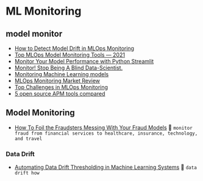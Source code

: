 # ML Monitoring

## model monitor
+ [How to Detect Model Drift in MLOps Monitoring](https://towardsdatascience.com/how-to-detect-model-drift-in-mlops-monitoring-7a039c22eaf9)
+ [Top MLOps Model Monitoring Tools — 2021](https://techninjahere.medium.com/top-mlops-model-monitoring-tools-2021-e9f616310ffd)
+ [Monitor Your Model Performance with Python Streamlit](https://medium.com/dataman-in-ai/monitor-your-model-performance-with-python-streamlit-e0db20f09023)
+ [Monitor! Stop Being A Blind Data-Scientist.](https://towardsdatascience.com/monitor-stop-being-a-blind-data-scientist-ac915286075f)
+ [Monitoring Machine Learning models](https://towardsdatascience.com/monitoring-machine-learning-models-62d5833c7ecc)
+ [MLOps Monitoring Market Review](https://towardsdatascience.com/mlops-monitoring-market-review-66904f0863bb)
+ [Top Challenges in MLOps Monitoring](https://techninjahere.medium.com/top-challenges-in-mlops-monitoring-573c0dd2a411)
+ [5 open source APM tools compared](https://himaniraghav0311.medium.com/5-open-source-apm-tools-compared-1dd2a81eb09e)



## Model Monitoring
+ [How To Foil the Fraudsters Messing With Your Fraud Models](https://towardsdatascience.com/how-to-foil-the-fraudsters-messing-with-your-fraud-models-ac426481fd8b) :wine_glass: `monitor fraud from financial services to healthcare, insurance, technology, and travel`

### Data Drift

+ [Automating Data Drift Thresholding in Machine Learning Systems](https://towardsdatascience.com/automating-data-drift-thresholding-in-machine-learning-systems-524e6259f59f) :beer: `data drift how`